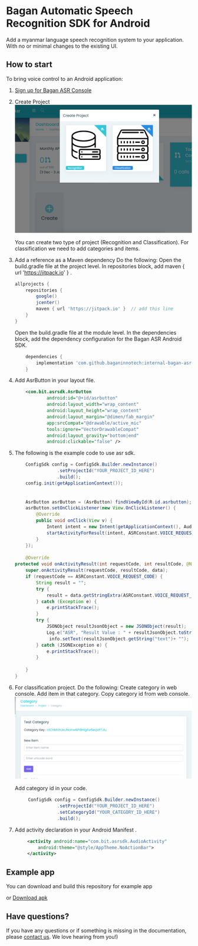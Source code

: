 # Bagan Automatic Speech Recognition SDK for Android

Add a myanmar language speech recognition system to your application. With no or minimal changes to the existing UI.

## How to start

To bring voice control to an Android application:

1. [Sign up for Bagan ASR Console](https://cms.baganasr.com/)
2. Create Project 
 ![Alt text](assets/img1.png "Title")

    You can create two type of project (Recognition and Classification).
    For classification we need to add categories and  items. 

3. Add a reference as a Maven dependency
    Do the following:
    Open the build.gradle file at the project level.
    In repositories block, add maven { url 'https://jitpack.io' } .
    ```gradle
    allprojects {
        repositories {
            google()
            jcenter()
            maven { url 'https://jitpack.io' }  // add this line
        }
    }
    ```

    Open the build.gradle file at the module level.
    In the dependencies block, add the dependency configuration for the Bagan ASR Android SDK.

    ```gradle
        dependencies {
            implementation 'com.github.baganinnotech:internal-bagan-asr-sdk-android:1.0.2'
        }
    ```

4. Add AsrButton in your layout file.
    ```xml
        <com.bit.asrsdk.AsrButton
                android:id="@+id/asrbutton"
                android:layout_width="wrap_content"
                android:layout_height="wrap_content"
                android:layout_margin="@dimen/fab_margin"
                app:srcCompat="@drawable/active_mic"
                tools:ignore="VectorDrawableCompat"
                android:layout_gravity="bottom|end"
                android:clickable="false" />
    ```
5. The following is the example code to use asr sdk.
    ```java
        ConfigSdk config = ConfigSdk.Builder.newInstance()
                    .setProjectId("YOUR_PROJECT_ID_HERE")
                    .build();
        config.init(getApplicationContext());


        AsrButton asrButton = (AsrButton) findViewById(R.id.asrbutton);
        asrButton.setOnClickListener(new View.OnClickListener() {
            @Override
            public void onClick(View v) {
                Intent intent = new Intent(getApplicationContext(), AudioActivity.class);
                startActivityForResult(intent, ASRConstant.VOICE_REQUEST_CODE);
            }
        });

        @Override
    protected void onActivityResult(int requestCode, int resultCode, @Nullable Intent data) {
        super.onActivityResult(requestCode, resultCode, data);
        if (requestCode == ASRConstant.VOICE_REQUEST_CODE) {
            String result = "";
            try {
                result = data.getStringExtra(ASRConstant.VOICE_REQUEST_DATA);
            } catch (Exception e) {
                e.printStackTrace();
            }
            try {
                JSONObject resultJsonObject = new JSONObject(result);
                Log.e("ASR", "Result Value : " + resultJsonObject.toString());
                 info.setText(resultJsonObject.getString("text")+ "");
            } catch (JSONException e) {
                e.printStackTrace();
            }

        }
    }
    ```
6. For classification project. Do the following:
    Create category in web console.
    Add item in that category.
    Copy category id from web console.
    ![Alt text](assets/img2.png "Title")

    Add category id in your code.
    ```java
         ConfigSdk config = ConfigSdk.Builder.newInstance()
                    .setProjectId("YOUR_PROJECT_ID_HERE")
                    .setCategoryId("YOUR_CATEGORY_ID_HERE")
                    .build();

    ```
    
7. Add activity declaration in your Android Manifest .
```xml
        <activity android:name="com.bit.asrsdk.AudioActivity"
            android:theme="@style/AppTheme.NoActionBar">
        </activity>
```



## Example  app

You can download and build this repository for example app

or [Download apk](https://github.com/baganinnotech/bagan-asr-sdk-android/releases/download/v1.0/app-release.apk)

## Have questions?
If you have any questions or if something is missing in the documentation, please [contact us](mailto:baganinnotech@gmail.com). We love hearing from you!)
